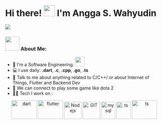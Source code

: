 # Hi there! <img src="https://github.com/TheDudeThatCode/TheDudeThatCode/blob/master/Assets/Hi.gif" width="35" /> I'm Angga S. Wahyudin
![](https://camo.githubusercontent.com/992babdffd8c74a1502de375fbdf7e4d54773242/68747470733a2f2f6d656469612e67697068792e636f6d2f6d656469612f53576f536b4e36447854737a71494b4571762f67697068792e676966)

### <img src="https://github.com/TheDudeThatCode/TheDudeThatCode/blob/master/Assets/Developer.gif" width="45" /> About Me:
- 🏦 I'm a Software Engineering.
      <img src="https://media.giphy.com/media/WUlplcMpOCEmTGBtBW/giphy.gif" width="30">
- 💻 I use daily: **.dart**, **.c**, **.cpp**, **.go**, **.ts**
- 💬 Talk to me about anything related to C/C++/ or about Internet of Things, Flutter and Backend Dev
- 👯 We can connect to play some game like dota 2
- 🧑‍💻 Tech I work on :
<p align="center">
      <img src="https://www.vectorlogo.zone/logos/dartlang/dartlang-icon.svg" alt="dart" width="80" height="60"/> 
      <img src="https://www.vectorlogo.zone/logos/flutterio/flutterio-icon.svg" alt="flutter" width="80" height="60"/>
      <img src="https://www.vectorlogo.zone/logos/nodejs/nodejs-icon.svg" alt="Nodejs" width="55" height="55"/>
      <img src="https://www.vectorlogo.zone/logos/git-scm/git-scm-icon.svg" alt="GIT" width="55" height="55"/> 
      <img src="https://www.vectorlogo.zone/logos/mysql/mysql-icon.svg" alt="mysql" width="45" height="55"/>
      <img src="https://www.vectorlogo.zone/logos/typescriptlang/typescriptlang-icon.svg" alt="ts" width="45" height="55"/>
      <img src="https://www.vectorlogo.zone/logos/golang/golang-official.svg" alt="ts" width="80" height="60"/>
</p>
